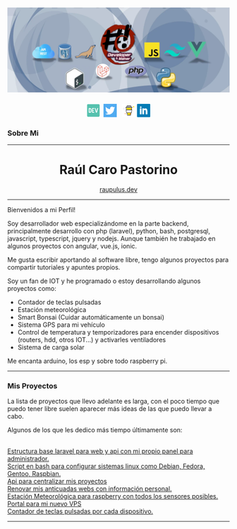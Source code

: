 # [![Raúl Caro Pastorino](https://raw.githubusercontent.com/raupulus/raupulus/master/images/banner.webp)](https://raupulus.dev)

<div>

</div>
<p align='center'>
    <a href="https://raupulus.dev"><img height="30" src="https://raw.githubusercontent.com/raupulus/raupulus/master/icons/dev.png?raw=true" /></a>&nbsp;&nbsp;<a href="https://twitter.com/raupulus"><img height="30" src="https://raw.githubusercontent.com/raupulus/raupulus/master/icons/twitter.png?raw=true" /></a>&nbsp;&nbsp;
    <a href="https://www.buymeacoffee.com/raupulus"><img height="30" src="https://raw.githubusercontent.com/raupulus/raupulus/master/icons/by-me-a-coffee.png?raw=true" /></a>
    <a href="https://www.linkedin.com/in/raulcaropastorino/"><img height="30" src="https://raw.githubusercontent.com/raupulus/raupulus/master/icons/linkedin.png?raw=true" /></a>
</p>

### Sobre Mi

---

<h1 align="center">Raúl Caro Pastorino</h1>

<p align="center">
    <a href="https://raupulus.dev">raupulus.dev</a>
</p>

---



Bienvenidos a mi Perfil!

Soy desarrollador web especializándome en la parte backend, principalmente desarrollo con php (laravel), python, bash, postgresql, javascript, typescript, jquery y nodejs. Aunque también he trabajado en algunos proyectos con angular, vue.js, ionic.

Me gusta escribir aportando al software libre, tengo algunos proyectos para compartir tutoriales y apuntes propios.

Soy un fan de IOT y he programado o estoy desarrollando algunos proyectos como:

<ul>
    <li>Contador de teclas pulsadas</li>
    <li>Estación meteorológica</li>
    <li>Smart Bonsai (Cuidar automáticamente un bonsai)</li>
    <li>Sistema GPS para mi vehículo</li>
    <li>Control de temperatura y temporizadores para encender dispositivos (routers, hdd, otros IOT...) y activarles ventiladores</li>
    <li>Sistema de carga solar</li>
</ul>

Me encanta arduino, los esp y sobre todo raspberry pi.

 ---


### Mis Proyectos

La lista de proyectos que llevo adelante es larga, con el poco tiempo que puedo tener libre suelen aparecer más ideas de las que puedo llevar a cabo.

Algunos de los que les dedico más tiempo últimamente son:

<br />

<a href="https://gitlab.com/raupulus/laravel-skeleton">
    Estructura base laravel para web y api con mi propio panel para administrador.
</a>

<br />

<a href="https://github.com/raupulus/debian-developer-conf">
    Script en bash para configurar sistemas linux como Debian, Fedora, Gentoo, Raspbian.
</a>

<br />

<a href="https://gitlab.com/raupulus/api-raupulus">
    Api para centralizar mis proyectos
</a>

<br />

<a href="https://gitlab.com/raupulus/www.raupulus.es">
    Renovar mis anticuadas webs con información personal.
</a>

<br />

<a href="https://gitlab.com/raupulus/raspberry-weather-station">
    Estación Meteorológica para raspberry con todos los sensores posibles.
</a>

<br />

<a href="https://gitlab.com/raupulus/www.odin.raupulus.dev">
    Portal para mi nuevo VPS
</a>

<br />

<a href="https://gitlab.com/raupulus/python-keycounter">
    Contador de teclas pulsadas por cada dispositivo.
</a>

---
